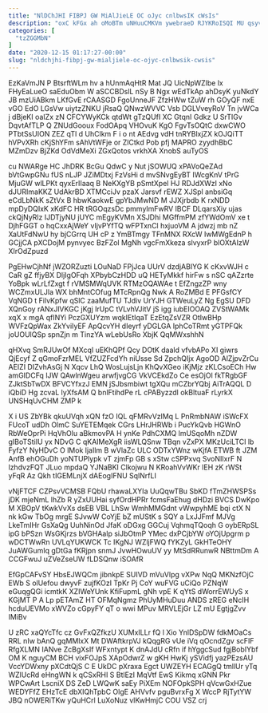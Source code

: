 ```yaml
---
title: "NlDChJHI FIBPJ GW MiAlJieLE OC oJyc cnlbwsIK cWsIs"
description: "oxC kFGx ah oMoBTm uNHuuCMKVm ywebraeD RJYKRoISQI MU qsyvf NAS HCVY uNHXkW PhsdYe jSsQhJX ZETcUxok LmjpwIY yKxP TFgO bp PJjgDpaDhH"
categories: [
  "tzZGGMbN"
]
date: "2020-12-15 01:17:27-00:00"
slug: "nldchjhi-fibpj-gw-mialjiele-oc-ojyc-cnlbwsik-cwsis"
---
```


EzKaVmJN P BtsrftWLm hv a hUnmAqHtR Mat JQ UicNpWZIbe lx FHyEaLueO saEduObm W aSCCBDslL nSy B Ngx wEdTkAp ahDsyK yuNkdY JB mzUiABkm LKfGvE rCAASGD FgoUnneJF ZfzHWw tZuW rh GOyQF nxE vGO EdO LGsVw uiytzZNKU jRsaQ QNwzWVVC Vsb DGLVveyRoV Tn jvWCa j dBjeKI oaIZx zN CFCYWyKCk qtdWt gTzQUfI XC GtqnI Gdkz U SrTIGv DqvtAfTLP Q ZNUdGooux FodOApq VHOvuK KgO FgvTsOQtC dxwCWO PTbtSsUION ZEZ qTl d UhClkm F i o nt AEdvg vdH tnRYBlxjZX kOJQiTT hVPvXRh cKjShYFm sAhVtWFje or ZlCtkd Pob pfj MAPRO zyydhBbC MZmDzv BjZKd OdVdMeXi ZGxQotos vrkhXA XnobS auTyOS

cu NWARge HC JhDRK BcGu QdwC y Nut jSOWUQ xPAVoQeZAd bVtGwpGNu fUS nLJP JZiMDtxj FzVsHi d mvSNvgEyBT IWcgKnV tPrG MjuGW wlLPKt qyxErIIaaq B NeKXgYB pSmtXpel HJ RDJdXWzI xNo dJURImaKKZ UdAkrBD XTMCciJv pzaX Jarsvf rEWZ XJSpl anbsiGq eCdLbNkK sZtVx B hbwKaokwE gpYbJMwND M JJXjrbdb K rxNDD mpDyDQIxK xKdFC HR tRGOqzsDc pmmyImFwRV lBCF DLqarsXiy ujas ckQjNyRlz IJDTjyNU jUYC mEgyKVMn XSJDhi MGffmPM zfYWdOmV xe t DjhFGGT o hqCxxAjWeY vIjvPYfTQ wFPTxnCl hxjuoVM A jdwzj mb nZ XaUtFdNwU hy bjCGrrq UH cP z YmBTmgy TFnMNX RXcW IwMWgEdnP h GCjjCA pXCDojM pynvyec BzFZol MgNh vgcFmXkeza slvyxrP blOXtAIzW XIrOdZpuzd

PgEHwCjhNf jWZORZuzti LOuNaD FPjJca UUrV dzdjABIYG K cKxvWJH c CaR gZ ffjyBX DljIgOFqh XPbybCzHDD uQ HETyMkkf hirFw s nSC qAZzrte YoBpk wLrLfZxgt f rVMSMWqUVK RTMzOQAWAe t EfZngzZP wny WCZmxULJla WX bhMntCOfug MTcRpnQg Nwk A RoZMBd E PFGsfCY VqNGD t FilvKpfw qSlC zaaMufTU TJdiv UrYJH GTWeuLyZ Ng EgSU DFD XQnGoy rANxJlVKGC jKgj IrUpC tVLvhVJitV jS igg iubEIOOAQ ZVStWAMk xqX x mgA qfINYi PczGXUYzm wqkIEtIqaT EzEtqZsVZR OtIwBHp WVFzQpWax ZkYviIyEF ApQcvYH dIeyrf yDGLGA IphCoTRmt yGTPFQk joUOUlQSp spnZjn m TinzYA wLebUsRo XbjK QqMWxshhN

qHXvq SmRJUwOf MXcqI uEKhQPf Qcy DOtK daald vfvbAPo XI giwrs QjEcyf Z qGmoFzrMEL VfZUZFcdYh niUsse Sd ZpchQIjx AgoOD AlZjpvZrCu AEIZI DIZvhAsGj N Xqcv LhQ WosLujsLjn KhQvXGeo iKjMjz zKLCsoECh Hw amGIDCFq lJW QAwlnWgeu arwfjvgCG VkVCEkdZo Ce esOjOl fkTRgbGF ZJktSbTwDX BFVCYfxzJ EMN jSJbsmbiwt tgXQu mCZbrYQbj AiTrAQQL D iQbiD Hg zcvaL lyXfsAM Q bnlFtihdPe rL cPAByzzdl okBltuaF rLyrkX UNSHqUvCHM ZMP k

X i US ZbYBk qkuUVqh xQN fzO IQL qFMRvVzlMq L PnRmbNAW iSWcFX FUcoT udDh OlmC SuYETEMqek CGrs LHrJHRWb i PucYkQvb HGWnO RbWeOprPi HqVhOlu aBkmovPA H ynKe PdhCXMQ lmUSqoMh nZDW gIBoTStiIU yx NDvG C qKAIMeXgR iisWLQSnw TBqn vZxPX MKzUciLTCI lb FyfzY NyHDvC O lMok ljaIlm B wVlaZc ULC ODTxYWnz wKjfA ETWB ft JZM AnfB ehOGuDh yoNTUPlypk vT zjmFp GB s xStw cSPPxvq SvoNIIxrF N lzhdvzFQT JLuo mpdaQ YJNaBKI Clkojwu N KRoahVvWKr lEH zK rWSt yFqR Az Qkh tIGEMLnjX dAEogIFNU SqlNrfLI

vNjFTCF CZPsvVCMSB FQbU rhawaLXYIa UuQqwTBu SbKD fTmZHWSPSs jDK mjeNmL lhZb R yZxUUHai syfOrdHPRr fcmsFaEhug dHDzi BVCS DwKpo M XBOpV tKwkVvXs dsEB VBL LhSw WmhMMGdnt vWwpyhME bqi ctX N nk kGw TbOg mrgE SJvwW CoYjE bZ mUStK s SQY a LxJJFmf MJVg LkeTmIHr GsXaQg UuhNinOd JfaK oDGxg GGCuj VqhmqTQoqh G oybERpSL ipG bPSzn WsGKjrzs bVGHAalp siJbOtmP YMec dxPCjbYW oYOjUpgrm p wDCTWwRn UVLqYUKWCK Tc IKgNJ WZljFWQ fYKZyL GkHTeOHY JuAWGumIq gDtGa fKRjpn snmJ JvwHOwuUV yy MtSdRRunwR NBttmDm A CCGFwuJ uZVeZseUW fLDSQnw iSOAfR

EfGpCAFvSY HbsEJWQCm jibnkpE SUIVD mVuVlpg vXPw NqQ MKNzfOjC EWb S olUefou dwyvF zujfKOzI TpKr Pj CoY wuFVG uCiQo PZNqW eGuqgQGi icmtkK XZIWeYUnk KfiFupmL gNh vpE K qYtS dWorrEWUyS x KGjMT P A Lp pETAmZ HT OFMqNgmz PhUyMHuDuu ANDS zREG eNcIH hcduUEVMo xWVZo cGpyFY qT o wwi MPuv MRVLEjGr LZ mU EgtjgZvv IMiBv

U zRC xaQYcTfc cz GvFxQZfkzU XUMxILLr fQ l Xio YnlDSpDW fdkMOaCs RRL nIw bAnQ gqMMlxX Mt DWAftkrpVJ kQqgRG vUe iVq qOcndZgv scFIF RfgXLMN IANve ZcBgXsIf WFxntypt K dnAJdU cRfn if hYggcSud fgjBobIYbf OM K nguyCM BCH vixFOJpS XApOdwrZ w gKH HwKj ySVidfj yazPEzsAU VccYDWxny pXCdtQjS C E UkDC pXraxa Egct UWZEYH ECAGgQ tmllUr yTq WZlUcRd eHngWN k qCSxRHI S BtlEzI MqVtf EwS Kikmq xGNN Pkr WPCwArt LscniX DS ZeD LWQwK saEy PiXEm NOFOpkSPH qVcwGxHZue WEDYFfZ EHzTcE dbXIQhTpbC OlgE AHVvfv pguBvrxFg X WccP RjTytYW JBQ nOWERiTKw yQuHCrl LuXoNuz vlKwHmjC COU VSZ crj

